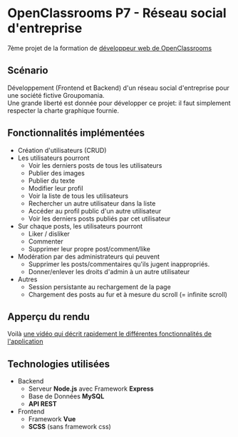 # OpenClassrooms P7 - Réseau social d'entreprise
7ème projet de la formation de [développeur web de OpenClassrooms](https://openclassrooms.com/fr/paths/185-developpeur-web)

## Scénario
Développement (Frontend et Backend) d'un réseau social d'entreprise pour une société fictive Groupomania.  
Une grande liberté est donnée pour développer ce projet: il faut simplement respecter la charte graphique fournie.

## Fonctionnalités implémentées
- Création d'utilisateurs (CRUD)
- Les utilisateurs pourront
  - Voir les derniers posts de tous les utilisateurs
  - Publier des images
  - Publier du texte
  - Modifier leur profil
  - Voir la liste de tous les utilisateurs
  - Rechercher un autre utilisateur dans la liste
  - Accéder au profil public d'un autre utilisateur
  - Voir les derniers posts publiés par cet utilisateur
- Sur chaque posts, les utilisateurs pourront
  - Liker / disliker
  - Commenter
  - Supprimer leur propre post/comment/like
- Modération par des administrateurs qui peuvent
  - Supprimer les posts/commentaires qu'ils jugent inappropriés.
  - Donner/enlever les droits d'admin à un autre utilisateur
- Autres
  - Session persistante au rechargement de la page
  - Chargement des posts au fur et à mesure du scroll (= infinite scroll)

## Apperçu du rendu
Voilà [une vidéo qui décrit rapidement le différentes fonctionnalités de l'application](https://youtu.be/WLgvV_l-GcI)

## Technologies utilisées
- Backend
  - Serveur **Node.js** avec Framework **Express**
  - Base de Données **MySQL** 
  - **API REST**
- Frontend
  - Framework **Vue**
  - **SCSS** (sans framework css)
